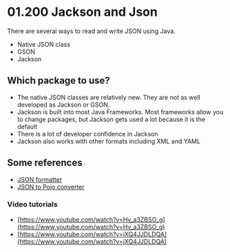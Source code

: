 # 01.200 Jackson and Json

There are several ways to read and write JSON using Java.

- Native JSON class
- GSON
- Jackson

## Which package to use?

- The native JSON classes are relatively new.  They are not as well developed as Jackson or GSON.
- Jackson is built into most Java Frameworks.  Most frameworks allow you to change packages, but Jackson gets used a lot because it is the default
- There is a lot of developer confidence in Jackson
- Jackson also works with other formats including XML and YAML


## Some references
- [JSON formatter](https://jsonformatter.org/)
- [JSON to Pojo converter](https://www.jsonschema2pojo.org/)

### Video tutorials

- [https://www.youtube.com/watch?v=Hv_a3ZBSO_g](https://www.youtube.com/watch?v=Hv_a3ZBSO_g)
- [https://www.youtube.com/watch?v=jXQ4JJDLDQA](https://www.youtube.com/watch?v=jXQ4JJDLDQA)
  